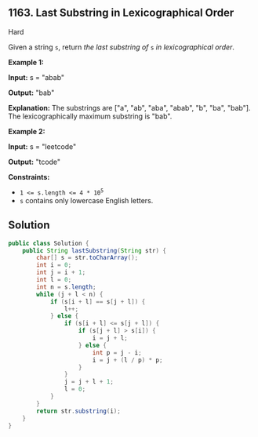 ## 1163\. Last Substring in Lexicographical Order

Hard

Given a string `s`, return _the last substring of_ `s` _in lexicographical order_.

**Example 1:**

**Input:** s = "abab"

**Output:** "bab"

**Explanation:** The substrings are ["a", "ab", "aba", "abab", "b", "ba", "bab"]. The lexicographically maximum substring is "bab".

**Example 2:**

**Input:** s = "leetcode"

**Output:** "tcode"

**Constraints:**

*   <code>1 <= s.length <= 4 * 10<sup>5</sup></code>
*   `s` contains only lowercase English letters.

## Solution

```java
public class Solution {
    public String lastSubstring(String str) {
        char[] s = str.toCharArray();
        int i = 0;
        int j = i + 1;
        int l = 0;
        int n = s.length;
        while (j + l < n) {
            if (s[i + l] == s[j + l]) {
                l++;
            } else {
                if (s[i + l] <= s[j + l]) {
                    if (s[j + l] > s[i]) {
                        i = j + l;
                    } else {
                        int p = j - i;
                        i = j + (l / p) * p;
                    }
                }
                j = j + l + 1;
                l = 0;
            }
        }
        return str.substring(i);
    }
}
```